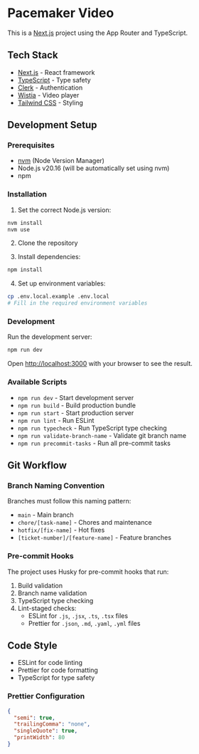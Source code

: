 # Pacemaker Video

This is a [Next.js](https://nextjs.org) project using the App Router and TypeScript.

## Tech Stack

- [Next.js](https://nextjs.org) - React framework
- [TypeScript](https://www.typescriptlang.org/) - Type safety
- [Clerk](https://clerk.com/) - Authentication
- [Wistia](https://wistia.com/) - Video player
- [Tailwind CSS](https://tailwindcss.com/) - Styling

## Development Setup

### Prerequisites

- [nvm](https://github.com/nvm-sh/nvm) (Node Version Manager)
- Node.js v20.16 (will be automatically set using nvm)
- npm

### Installation

1. Set the correct Node.js version:

```bash
nvm install
nvm use
```

2. Clone the repository

3. Install dependencies:

```bash
npm install
```

4. Set up environment variables:

```bash
cp .env.local.example .env.local
# Fill in the required environment variables
```

### Development

Run the development server:

```bash
npm run dev
```

Open [http://localhost:3000](http://localhost:3000) with your browser to see the result.

### Available Scripts

- `npm run dev` - Start development server
- `npm run build` - Build production bundle
- `npm run start` - Start production server
- `npm run lint` - Run ESLint
- `npm run typecheck` - Run TypeScript type checking
- `npm run validate-branch-name` - Validate git branch name
- `npm run precommit-tasks` - Run all pre-commit tasks

## Git Workflow

### Branch Naming Convention

Branches must follow this naming pattern:

- `main` - Main branch
- `chore/[task-name]` - Chores and maintenance
- `hotfix/[fix-name]` - Hot fixes
- `[ticket-number]/[feature-name]` - Feature branches

### Pre-commit Hooks

The project uses Husky for pre-commit hooks that run:

1. Build validation
2. Branch name validation
3. TypeScript type checking
4. Lint-staged checks:
   - ESLint for `.js`, `.jsx`, `.ts`, `.tsx` files
   - Prettier for `.json`, `.md`, `.yaml`, `.yml` files

## Code Style

- ESLint for code linting
- Prettier for code formatting
- TypeScript for type safety

### Prettier Configuration

```json
{
  "semi": true,
  "trailingComma": "none",
  "singleQuote": true,
  "printWidth": 80
}
```

